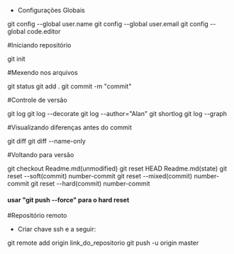 - Configurações Globais

git config --global user.name
git config --global user.email
git config --global code.editor

#Iniciando repositório

git init

#Mexendo nos arquivos

git status
git add .
git commit -m "commit"

#Controle de versão

git log
git log --decorate
git log --author="Alan"
git shortlog
git log --graph

#Visualizando diferenças antes do commit

git diff
git diff --name-only

#Voltando para versão

git checkout Readme.md(unmodified)
git reset HEAD Readme.md(state)
git reset --soft(commit) number-commit
git reset --mixed(commit) number-commit
git reset --hard(commit) number-commit

#### usar "git push --force" para o hard reset

#Repositório remoto

- Criar chave ssh e a seguir:

git remote add origin link_do_repositorio
git push -u origin master